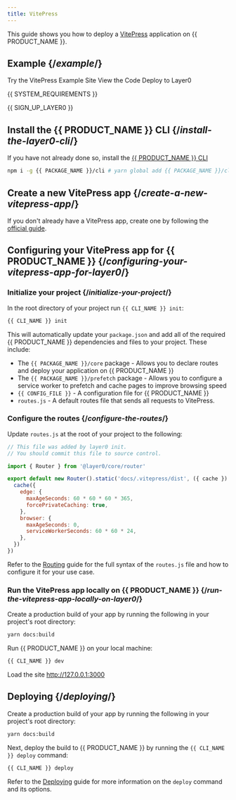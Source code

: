 ```yaml
---
title: VitePress
---
```


This guide shows you how to deploy a [VitePress](https://vitepress.vuejs.org/) application on {{ PRODUCT_NAME }}.

## Example {/*example*/}

<ButtonLinksGroup>
  <ButtonLink variant="fill" type="default" href="https://layer0-docs-layer0-vitepress-example-default.layer0-limelight.link">
   Try the VitePress Example Site
  </ButtonLink>
  <ButtonLink variant="stroke" type="code" withIcon={true} href="https://github.com/layer0-docs/layer0-vitepress-example?button">
   View the Code
  </ButtonLink>
  <ButtonLink variant="stroke" type="deploy" withIcon={true} href="https://app.layer0.co/deploy?button&deploy&repo=https://github.com/layer0-docs/layer0-vitepress-example">
    Deploy to Layer0
  </ButtonLink>
</ButtonLinksGroup>

{{ SYSTEM_REQUIREMENTS }}

{{ SIGN_UP_LAYER0 }}

## Install the {{ PRODUCT_NAME }} CLI {/*install-the-layer0-cli*/}

If you have not already done so, install the [{{ PRODUCT_NAME }} CLI](cli)

```bash
npm i -g {{ PACKAGE_NAME }}/cli # yarn global add {{ PACKAGE_NAME }}/cli
```

## Create a new VitePress app {/*create-a-new-vitepress-app*/}

If you don't already have a VitePress app, create one by following the [official guide](https://vitepress.vuejs.org/guide/getting-started.html#getting-started).

## Configuring your VitePress app for {{ PRODUCT_NAME }} {/*configuring-your-vitepress-app-for-layer0*/}

### Initialize your project {/*initialize-your-project*/}

In the root directory of your project run `{{ CLI_NAME }} init`:

```bash
{{ CLI_NAME }} init
```

This will automatically update your `package.json` and add all of the required {{ PRODUCT_NAME }} dependencies and files to your project. These include:

- The `{{ PACKAGE_NAME }}/core` package - Allows you to declare routes and deploy your application on {{ PRODUCT_NAME }}
- The `{{ PACKAGE_NAME }}/prefetch` package - Allows you to configure a service worker to prefetch and cache pages to improve browsing speed
- `{{ CONFIG_FILE }}` - A configuration file for {{ PRODUCT_NAME }}
- `routes.js` - A default routes file that sends all requests to VitePress.

### Configure the routes {/*configure-the-routes*/}

Update `routes.js` at the root of your project to the following:

```js
// This file was added by layer0 init.
// You should commit this file to source control.

import { Router } from '@layer0/core/router'

export default new Router().static('docs/.vitepress/dist', ({ cache }) => {
  cache({
    edge: {
      maxAgeSeconds: 60 * 60 * 60 * 365,
      forcePrivateCaching: true,
    },
    browser: {
      maxAgeSeconds: 0,
      serviceWorkerSeconds: 60 * 60 * 24,
    },
  })
})
```

Refer to the [Routing](routing) guide for the full syntax of the `routes.js` file and how to configure it for your use case.

### Run the VitePress app locally on {{ PRODUCT_NAME }} {/*run-the-vitepress-app-locally-on-layer0*/}

Create a production build of your app by running the following in your project's root directory:

```bash
yarn docs:build
```

Run {{ PRODUCT_NAME }} on your local machine:

```bash
{{ CLI_NAME }} dev
```

Load the site http://127.0.0.1:3000

## Deploying {/*deploying*/}

Create a production build of your app by running the following in your project's root directory:

```bash
yarn docs:build
```

Next, deploy the build to {{ PRODUCT_NAME }} by running the `{{ CLI_NAME }} deploy` command:

```bash
{{ CLI_NAME }} deploy
```

Refer to the [Deploying](deploying) guide for more information on the `deploy` command and its options.
